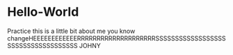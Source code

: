 # Hello-World
Practice
this is a little bit about me
you know
changeHEEEEEEEEEEEERRRRRRRRRRRRRRRRRRRRSSSSSSSSSSSSSSSSSSSSSSSSSSSSSSSSSSSS JOHNY
